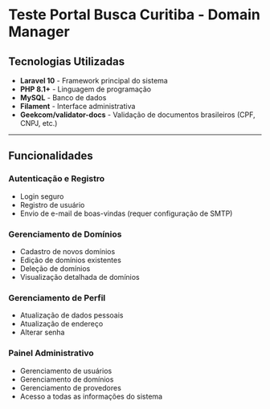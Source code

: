 # Teste Portal Busca Curitiba - Domain Manager
## Tecnologias Utilizadas

- **Laravel 10** - Framework principal do sistema
- **PHP 8.1+** - Linguagem de programação
- **MySQL** - Banco de dados
- **Filament** - Interface administrativa
- **Geekcom/validator-docs** - Validação de documentos brasileiros (CPF, CNPJ, etc.)

---

## Funcionalidades

### Autenticação e Registro
- Login seguro
- Registro de usuário
- Envio de e-mail de boas-vindas (requer configuração de SMTP)

### Gerenciamento de Domínios
- Cadastro de novos domínios
- Edição de domínios existentes
- Deleção de domínios
- Visualização detalhada de domínios

### Gerenciamento de Perfil
- Atualização de dados pessoais
- Atualização de endereço
- Alterar senha

### Painel Administrativo
- Gerenciamento de usuários
- Gerenciamento de domínios
- Gerenciamento de provedores
- Acesso a todas as informações do sistema
